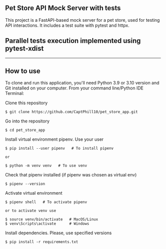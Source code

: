 Pet Store API Mock Server with tests
-----

This project is a FastAPI-based mock server for a pet store, used for testing API interactions.
It includes a test suite with pytest and httpx.

Parallel tests execution implemented using pytest-xdist
---


---
How to use
-----

To clone and run this application, 
you'll need Python 3.9 or 3.10 version and Git installed on your computer. 
From your command line/Python IDE Terminal:

Clone this repository
```
$ git clone https://github.com/CaptPhill10/pet_store_app.git
```

Go into the repository
```
$ cd pet_store_app
```

Install virtual environment pipenv. Use your user
```
$ pip install --user pipenv   # To install pipenv

or

$ python -m venv venv   # To use venv
```

Check that pipenv installed (if pipenv was chosen as virtual env)
```
$ pipenv --version
```

Activate virtual environment
```
$ pipenv shell   # To activate pipenv

or to activate venv use

$ source venv/bin/activate   # MacOS/Linux
$ venv\Scripts\activate      # Windows
```

Install dependencies. Please, use specified versions
```
$ pip install -r requirements.txt
```